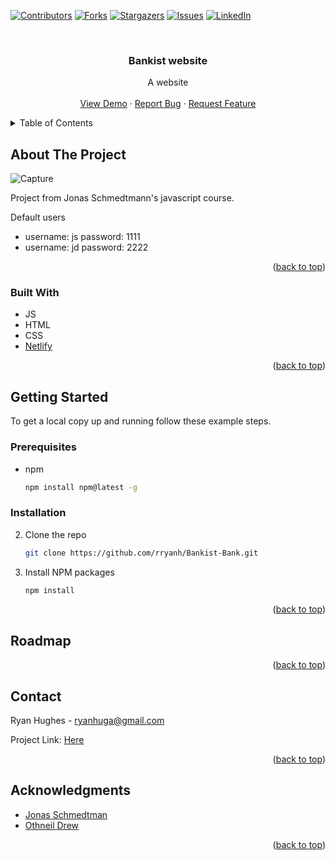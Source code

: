<!-- PROJECT SHIELDS -->
<!--
*** I'm using markdown "reference style" links for readability.
*** Reference links are enclosed in brackets [ ] instead of parentheses ( ).
*** See the bottom of this document for the declaration of the reference variables
*** for contributors-url, forks-url, etc. This is an optional, concise syntax you may use.
*** https://www.markdownguide.org/basic-syntax/#reference-style-links
-->

[![Contributors][contributors-shield]][contributors-url]
[![Forks][forks-shield]][forks-url]
[![Stargazers][stars-shield]][stars-url]
[![Issues][issues-shield]][issues-url]
[![LinkedIn][linkedin-shield]][linkedin-url]

<!-- PROJECT LOGO -->
<br />
<div align="center">

<h3 align="center">Bankist website</h3>

  <p align="center">
    A website
    <br />
    <br />
    <a href="https://bankist-bank-project-ryan.netlify.app/">View Demo</a>
    ·
    <a href="https://github.com/rryanh/Bankist-Bank/issues">Report Bug</a>
    ·
    <a href="https://github.com/rryanh/Bankist-Bank/issues">Request Feature</a>
  </p>
</div>

<!-- TABLE OF CONTENTS -->
<details>
  <summary>Table of Contents</summary>
  <ol>
    <li>
      <a href="#about-the-project">About The Project</a>
      <ul>
        <li><a href="#built-with">Built With</a></li>
      </ul>
    </li>
    <li>
      <a href="#getting-started">Getting Started</a>
      <ul>
        <li><a href="#prerequisites">Prerequisites</a></li>
        <li><a href="#installation">Installation</a></li>
      </ul>
    </li>
    <li><a href="#roadmap">Roadmap</a></li>
    <li><a href="#contact">Contact</a></li>
  </ol>
</details>

<!-- ABOUT THE PROJECT -->

## About The Project
![Capture](https://user-images.githubusercontent.com/23712152/150221465-39ebbff1-0e4a-473f-ab4d-39941f20f9d8.PNG)



Project from Jonas Schmedtmann's javascript course.

Default users
- username: js password: 1111
- username: jd password: 2222

<p align="right">(<a href="#top">back to top</a>)</p>

### Built With

- JS
- HTML
- CSS
- [Netlify](https://www.netlify.com/)

<p align="right">(<a href="#top">back to top</a>)</p>

<!-- GETTING STARTED -->

## Getting Started

To get a local copy up and running follow these example steps.

### Prerequisites

- npm
  ```sh
  npm install npm@latest -g
  ```

### Installation

2. Clone the repo
   ```sh
   git clone https://github.com/rryanh/Bankist-Bank.git
   ```
3. Install NPM packages
   ```sh
   npm install
   ```

<p align="right">(<a href="#top">back to top</a>)</p>

<!-- ROADMAP -->

## Roadmap


<p align="right">(<a href="#top">back to top</a>)</p>

<!-- CONTACT -->

## Contact

Ryan Hughes - ryanhuga@gmail.com

Project Link: [Here](https://github.com/rryanh/Bankist-Bank)

<p align="right">(<a href="#top">back to top</a>)</p>

<!-- ACKNOWLEDGMENTS -->

## Acknowledgments

- [Jonas Schmedtman](https://twitter.com/jonasschmedtman)
- [Othneil Drew](https://github.com/othneildrew/Best-README-Template)

<p align="right">(<a href="#top">back to top</a>)</p>

[contributors-shield]: https://img.shields.io/github/contributors/rryanh/Bankist-Bank.svg?style=for-the-badge
[contributors-url]: https://github.com/rryanh/Bankist-Bank/graphs/contributors
[forks-shield]: https://img.shields.io/github/forks/rryanh/Bankist-Bank.svg?style=for-the-badge
[forks-url]: https://github.com/rryanh/Bankist-Bank/network/members
[stars-shield]: https://img.shields.io/github/stars/rryanh/Bankist-Bank.svg?style=for-the-badge
[stars-url]: https://github.com/rryanh/Bankist-Bank/stargazers
[issues-shield]: https://img.shields.io/github/issues/rryanh/Bankist-Bank.svg?style=for-the-badge
[issues-url]: https://github.com/rryanh/Bankist-Bank/issues
[license-shield]: https://img.shields.io/github/license/rryanh/Bankist-Bank.svg?style=for-the-badge
[license-url]: https://github.com/rryanh/Bankist-Bank/blob/master/LICENSE.txt
[linkedin-shield]: https://img.shields.io/badge/-LinkedIn-black.svg?style=for-the-badge&logo=linkedin&colorB=555
[linkedin-url]: https://linkedin.com/in/ryan-hughes-b27679184
